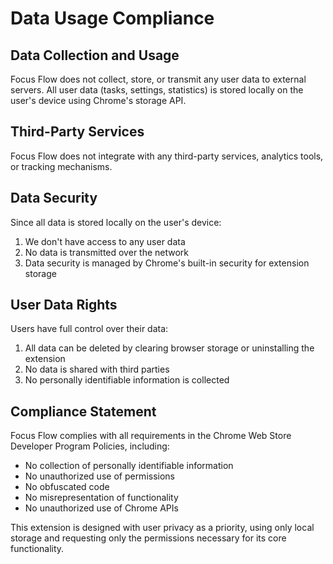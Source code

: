 # Data Usage Compliance

## Data Collection and Usage
Focus Flow does not collect, store, or transmit any user data to external servers. All user data (tasks, settings, statistics) is stored locally on the user's device using Chrome's storage API.

## Third-Party Services
Focus Flow does not integrate with any third-party services, analytics tools, or tracking mechanisms.

## Data Security
Since all data is stored locally on the user's device:
1. We don't have access to any user data
2. No data is transmitted over the network
3. Data security is managed by Chrome's built-in security for extension storage

## User Data Rights
Users have full control over their data:
1. All data can be deleted by clearing browser storage or uninstalling the extension
2. No data is shared with third parties
3. No personally identifiable information is collected

## Compliance Statement
Focus Flow complies with all requirements in the Chrome Web Store Developer Program Policies, including:
- No collection of personally identifiable information
- No unauthorized use of permissions
- No obfuscated code
- No misrepresentation of functionality
- No unauthorized use of Chrome APIs

This extension is designed with user privacy as a priority, using only local storage and requesting only the permissions necessary for its core functionality.
